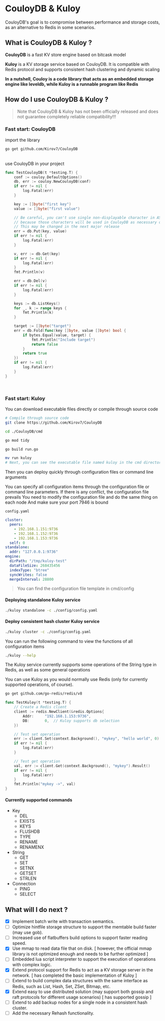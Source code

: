 # CouloyDB & Kuloy

CouloyDB's goal is to compromise between performance and storage costs, as an alternative to Redis in some scenarios.



## What is CouloyDB & Kuloy ?

**CouloyDB** is a fast KV store engine based on bitcask model

**Kuloy** is a KV storage service based on CouloyDB. It is compatible with Redis protocol and supports consistent hash clustering and dynamic scaling

**In a nutshell, Couloy is a code library that acts as an embedded storage engine like leveldb, while Kuloy is a runnable program like Redis**



## How do I use CouloyDB & Kuloy ?
> Note that CouloyDB & Kuloy has not been officially released and does not guarantee completely reliable compatibility!!!
### Fast start: CouloyDB 

import the library

```sh
go get github.com/Kirov7/CouloyDB
```

<br>
use CouloyDB in your project

```go
func TestCouloyDB(t *testing.T) {
	conf := couloy.DefaultOptions()
	db, err := couloy.NewCouloyDB(conf)
	if err != nil {
		log.Fatal(err)
	}

	key := []byte("first key")
	value := []byte("first value")

	// Be careful, you can't use single non-displayable character in ASCII code as your key (0x00 ~ 0x1F and 0x7F),
	// because those characters will be used in CouloyDB as necessary operations in the preset key tagging system.
	// This may be changed in the next major release
	err = db.Put(key, value)
	if err != nil {
		log.Fatal(err)
	}

	v, err := db.Get(key)
	if err != nil {
		log.Fatal(err)
	}
	fmt.Println(v)

	err = db.Del(v)
	if err != nil {
		log.Fatal(err)
	}

	keys := db.ListKeys()
	for _, k := range keys {
		fmt.Println(k)
	}

	target := []byte("target")
	err = db.Fold(func(key []byte, value []byte) bool {
		if bytes.Equal(value, target) {
			fmt.Println("Include target")
			return false
		}
		return true
	})
	if err != nil {
		log.Fatal(err)
	}
}
```

<br>

### Fast start: Kuloy

You can download executable files directly or compile through source code

```sh
# Compile through source code
git clone https://github.com/Kirov7/CouloyDB

cd ./CouloyDB/cmd

go mod tidy

go build run.go

mv run kuloy
# Next, you can see the executable file named kuloy in the cmd directory
```

Then you can deploy quickly through configuration files or command line arguments

You can specify all configuration items through the configuration file or command line parameters. If there is any conflict, the configuration file prevails
You need to modify the configuration file and do the same thing on each node
And make sure your port 7946 is bound

`config.yaml`

```yaml
cluster:
  peers:
    - 192.168.1.151:9736
    - 192.168.1.152:9736
    - 192.168.1.153:9736
  self: 0
standalone:
  addr: "127.0.0.1:9736"
engine:
  dirPath: "/tmp/kuloy-test"
  dataFileSize: 268435456
  indexType: "btree"
  syncWrites: false
  mergeInterval: 28800
```

> You can find the configuration file template in cmd/config

#### Deploying standalone Kuloy service

```sh
./kuloy standalone -c ./config/config.yaml
```



#### Deploy consistent hash cluster Kuloy service

```sh
./kuloy cluster -c ./config/config.yaml
```



You can run the following command to view the functions of all configuration items

```sh
./kuloy --help
```



The Kuloy service currently supports some operations of the String type in Redis, as well as some general operations

You can use Kuloy as you would normally use Redis (only for currently supported operations, of course).

```sh
go get github.com/go-redis/redis/v8
```



```go
func TestKuloy(t *testing.T) {
	// Create a Redis client
	client := redis.NewClient(&redis.Options{
		Addr:     "192.168.1.153:9736",
		DB:       0,  // Kuloy supports db selection
	})

	// Test set operation
	err := client.Set(context.Background(), "mykey", "hello world", 0).Err()
	if err != nil {
		log.Fatal(err)
	}

	// Test get operation
	val, err := client.Get(context.Background(), "mykey").Result()
	if err != nil {
		log.Fatal(err)
	}
	fmt.Println("mykey ->", val)
}
```



#### Currently supported commands

- Key
  - DEL
  - EXISTS
  - KEYS
  - FLUSHDB
  - TYPE
  - RENAME
  - RENAMENX
- String
  - GET
  - SET
  - SETNX
  - GETSET
  - STRLEN
- Connection
  - PING
  - SELECT



## What will I do next ?

- [x] Implement batch write with transaction semantics.
- [ ] Optimize hintfile storage structure to support the memtable build faster (may use gob).
- [ ] Increased use of flatbuffers build options to support faster reading speed.
- [x] Use mmap to read data file that on disk. [ however, the official mmap library is not optimized enough and needs to be further optimized ]
- [ ] Embedded lua script interpreter to support the execution of operations with complex logic.
- [x] Extend protocol support for Redis to act as a KV storage server in the network. [ has completed the basic implementation of Kuloy ]
- [ ] Extend to build complex data structures with the same interface as Redis, such as List, Hash, Set, ZSet, Bitmap, etc.
- [x] Extend easy to use distributed solution (may support both gossip and raft protocols for different usage scenarios) [ has supported gossip ]
- [ ] Extend to add backup nodes for a single node in a consistent hash cluster.
- [ ] Add the necessary Rehash functionality.

<br>

